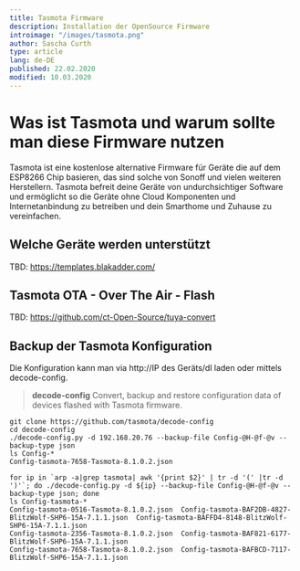 ```yaml
---
title: Tasmota Firmware
description: Installation der OpenSource Firmware
introimage: "/images/tasmota.png"
author: Sascha Curth
type: article
lang: de-DE
published: 22.02.2020
modified: 10.03.2020
---
```

# Was ist Tasmota und warum sollte man diese Firmware nutzen
Tasmota ist eine kostenlose alternative Firmware für Geräte die auf dem ESP8266 Chip basieren, das sind solche von Sonoff und vielen weiteren Herstellern. Tasmota befreit deine Geräte von undurchsichtiger Software und ermöglicht so die Geräte ohne Cloud Komponenten und Internetanbindung zu betreiben und dein Smarthome und Zuhause zu vereinfachen.

## Welche Geräte werden unterstützt
TBD: https://templates.blakadder.com/


## Tasmota OTA - Over The Air - Flash
TBD: https://github.com/ct-Open-Source/tuya-convert

## Backup der Tasmota Konfiguration
Die Konfiguration kann man via http://IP des Geräts/dl laden oder mittels decode-config.

>**decode-config**
> Convert, backup and restore configuration data of devices flashed with Tasmota firmware.

```shell
git clone https://github.com/tasmota/decode-config
cd decode-config
./decode-config.py -d 192.168.20.76 --backup-file Config-@H-@f-@v --backup-type json
ls Config-*
Config-tasmota-7658-Tasmota-8.1.0.2.json
```

```shell
for ip in `arp -a|grep tasmota| awk '{print $2}' | tr -d '(' |tr -d ')'`; do ./decode-config.py -d ${ip} --backup-file Config-@H-@f-@v --backup-type json; done
ls Config-tasmota-*
Config-tasmota-0516-Tasmota-8.1.0.2.json  Config-tasmota-BAF2DB-4827-BlitzWolf-SHP6-15A-7.1.1.json  Config-tasmota-BAFFD4-8148-BlitzWolf-SHP6-15A-7.1.1.json
Config-tasmota-2356-Tasmota-8.1.0.2.json  Config-tasmota-BAF821-6177-BlitzWolf-SHP6-15A-7.1.1.json
Config-tasmota-7658-Tasmota-8.1.0.2.json  Config-tasmota-BAFBCD-7117-BlitzWolf-SHP6-15A-7.1.1.json
```

